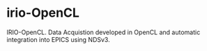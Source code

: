 # irio-OpenCL
IRIO-OpenCL. Data Acquistion developed in OpenCL and automatic integration into EPICS using NDSv3.
